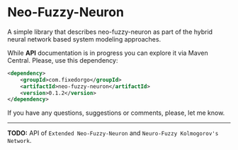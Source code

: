 Neo-Fuzzy-Neuron
================

A simple library that describes neo-fuzzy-neuron as part of the hybrid neural network based system modeling approaches.

While **API** documentation is in progress you can explore it via Maven Central. Please, use this dependency:

```xml
<dependency>
    <groupId>com.fixedorgo</groupId>
    <artifactId>neo-fuzzy-neuron</artifactId>
    <version>0.1.2</version>
</dependency>
```

If you have any questions, suggestions or comments, please, let me know.

---

**TODO:** API of `Extended Neo-Fuzzy-Neuron` and `Neuro-Fuzzy Kolmogorov's Network`.
